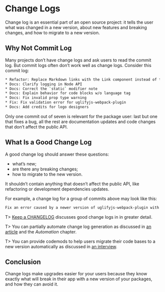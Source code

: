 # Change Logs

Change log is an essential part of an open source project: it tells the user what was changed in a new version, about new features and breaking changes, and how to migrate to a new version.

## Why Not Commit Log

Many projects don’t have change logs and ask users to read the commit log. But commit logs often don’t work well as change logs. Consider this commit log:

```bash
* Refactor: Replace Markdown links with the Link component instead of the styles
* Docs: Clarify logging in Node API
* Docs: Correct the `static` modifier note
* Docs: Explain behavior for code blocks w/o language tag
* Docs: Fix invalid prop type warning
* Fix: Fix validation error for uglifyjs-webpack-plugin
* Docs: Add credits for logo designers
```

Only one commit out of seven is relevant for the package user: last but one that fixes a bug, all the rest are documentation updates and code changes that don’t affect the public API.

## What Is a Good Change Log

A good change log should answer these questions:

* what’s new;
* are there any breaking changes;
* how to migrate to the new version.

It shouldn’t contain anything that doesn’t affect the public API, like refactoring or development dependencies updates.

For example, a change log for a group of commits above may look like this:

```bash
Fix an error caused by a newer version of uglifyjs-webpack-plugin with a breaking change.
```

T> [Keep a CHANGELOG](https://keepachangelog.com/) discusses good change logs in in greater detail.

T> You can partially automate change log generation as discussed in [an article](http://blog.sapegin.me/all/semantic-release) and the _Automation_ chapter.

T> You can provide codemods to help users migrate their code bases to a new version automatically as discussed in [an interview](https://survivejs.com/blog/codemod-interview/).

## Conclusion

Change logs make upgrades easier for your users because they know exactly what will break in their app with a new version of your packages, and how they can avoid it.
